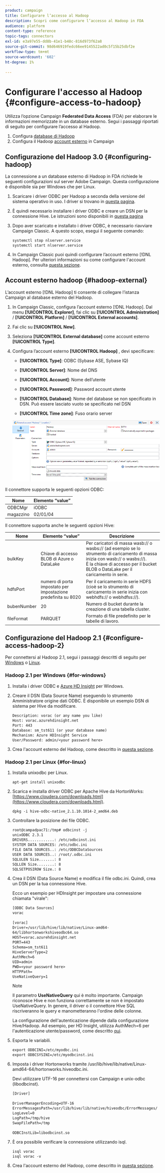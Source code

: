 ```yaml
---
product: campaign
title: Configurare l’accesso al Hadoop
description: Scopri come configurare l’accesso al Hadoop in FDA
audience: platform
content-type: reference
topic-tags: connectors
exl-id: e3a97e55-dd8b-41e1-b48c-816d973f62a8
source-git-commit: 98d646919fedc66ee9145522ad0c5f15b25dbf2e
workflow-type: tm+mt
source-wordcount: '602'
ht-degree: 1%

---
```


# Configurare l&#39;accesso al Hadoop {#configure-access-to-hadoop}

Utilizza l’opzione Campaign **Federated Data Access** (FDA) per elaborare le informazioni memorizzate in un database esterno. Segui i passaggi riportati di seguito per configurare l’accesso al Hadoop.

1. Configura [database di Hadoop](#configuring-hadoop)
1. Configura il Hadoop [account esterno](#hadoop-external) in Campaign

## Configurazione del Hadoop 3.0 {#configuring-hadoop}

La connessione a un database esterno di Hadoop in FDA richiede le seguenti configurazioni sul server Adobe Campaign. Questa configurazione è disponibile sia per Windows che per Linux.

1. Scaricare i driver ODBC per Hadoop a seconda della versione del sistema operativo in uso. I driver si trovano in [questa pagina](https://www.cloudera.com/downloads.html).

1. È quindi necessario installare i driver ODBC e creare un DSN per la connessione Hive. Le istruzioni sono disponibili in [questa pagina](https://docs.cloudera.com/documentation/other/connectors/hive-odbc/2-6-5/Cloudera-ODBC-Driver-for-Apache-Hive-Install-Guide.pdf)

1. Dopo aver scaricato e installato i driver ODBC, è necessario riavviare Campaign Classic. A questo scopo, esegui il seguente comando:

   ```
   systemctl stop nlserver.service
   systemctl start nlserver.service
   ```

1. In Campaign Classic puoi quindi configurare l’account esterno [!DNL Hadoop]. Per ulteriori informazioni su come configurare l&#39;account esterno, consulta [questa sezione](#hadoop-external).

## Account esterno hadoop {#hadoop-external}

L’account esterno [!DNL Hadoop] ti consente di collegare l’istanza Campaign al database esterno del Hadoop.

1. In Campaign Classic, configura l’account esterno [!DNL Hadoop]. Dal menu **[!UICONTROL Explorer]**, fai clic su **[!UICONTROL Administration]** / **[!UICONTROL Platform]** / **[!UICONTROL External accounts]**.

1. Fai clic su **[!UICONTROL New]**.

1. Seleziona **[!UICONTROL External database]** come account esterno **[!UICONTROL Type]**.

1. Configura l’account esterno **[!UICONTROL Hadoop]** , devi specificare:

   * **[!UICONTROL Type]**: ODBC (Sybase ASE, Sybase IQ)

   * **[!UICONTROL Server]**: Nome del DNS

   * **[!UICONTROL Account]**: Nome dell’utente

   * **[!UICONTROL Password]**: Password account utente

   * **[!UICONTROL Database]**: Nome del database se non specificato in DSN. Può essere lasciato vuoto se specificato nel DSN

   * **[!UICONTROL Time zone]**: Fuso orario server

   ![](assets/hadoop3.png)

Il connettore supporta le seguenti opzioni ODBC:

| Nome | Elemento “value” |
|---|---|
| ODBCMgr | iODBC |
| magazzino | 02/01/04 |

Il connettore supporta anche le seguenti opzioni Hive:

| Nome | Elemento “value” | Descrizione |
|---|---|---|
| bulkKey | Chiave di accesso BLOB di Azure o DataLake | Per caricatori di massa wasb:// o wasbs:// (ad esempio se lo strumento di caricamento di massa inizia con wasb:// o wasbs://). <br>È la chiave di accesso per il bucket BLOB o DataLake per il caricamento in serie. |
| hdfsPort | numero di porta <br>impostato per impostazione predefinita su 8020 | Per il caricamento in serie HDFS (cioè se lo strumento di caricamento in serie inizia con webhdfs:// o webhdfss://). |
| bubenNumber | 20 | Numero di bucket durante la creazione di una tabella cluster. |
| fileFormat | PARQUET | Formato di file predefinito per le tabelle di lavoro. |


## Configurazione del Hadoop 2.1 {#configure-access-hadoop-2}

Per connettersi al Hadoop 2.1, segui i passaggi descritti di seguito per [Windows](#for-windows) o [Linux](#for-linux).

### Hadoop 2.1 per Windows {#for-windows}

1. Installa i driver ODBC e [Azure HD Insight](https://www.microsoft.com/en-us/download/details.aspx?id=40886) per Windows.
1. Creare il DSN (Data Source Name) eseguendo lo strumento Amministratore origine dati ODBC. È disponibile un esempio DSN di sistema per Hive da modificare.

   ```
   Description: vorac (or any name you like)
   Host: vorac.azurehdinsight.net
   Port: 443
   Database: sm_tst611 (or your database name)
   Mechanism: Azure HDInsight Service
   User/Password: admin/<your password here>
   ```

1. Crea l&#39;account esterno del Hadoop, come descritto in [questa sezione](#hadoop-external).

### Hadoop 2.1 per Linux {#for-linux}

1. Installa unixodbc per Linux.

   ```
   apt-get install unixodbc
   ```

1. Scarica e installa driver ODBC per Apache Hive da HortonWorks: [https://www.cloudera.com/downloads.html](https://www.cloudera.com/downloads.html).

   ```
   dpkg -i hive-odbc-native_2.1.10.1014-2_amd64.deb
   ```

1. Controllare la posizione dei file ODBC.

   ```
   root@campadpac71:/tmp# odbcinst -j
   unixODBC 2.3.1
   DRIVERS............: /etc/odbcinst.ini
   SYSTEM DATA SOURCES: /etc/odbc.ini
   FILE DATA SOURCES..: /etc/ODBCDataSources
   USER DATA SOURCES..: /root/.odbc.ini
   SQLULEN Size.......: 8
   SQLLEN Size........: 8
   SQLSETPOSIROW Size.: 8
   ```

1. Crea il DSN (Data Source Name) e modifica il file odbc.ini. Quindi, crea un DSN per la tua connessione Hive.

   Ecco un esempio per HDInsight per impostare una connessione chiamata &quot;virale&quot;:

   ```
   [ODBC Data Sources]
   vorac 
   
   [vorac]
   Driver=/usr/lib/hive/lib/native/Linux-amd64-64/libhortonworkshiveodbc64.so
   HOST=vorac.azurehdinsight.net
   PORT=443
   Schema=sm_tst611
   HiveServerType=2
   AuthMech=6
   UID=admin
   PWD=<your password here>
   HTTPPath=
   UseNativeQuery=1
   ```

   >[!NOTE]
   >
   >Il parametro **UseNativeQuery** qui è molto importante. Campaign riconosce Hive e non funziona correttamente se non è impostato UseNativeQuery. In genere, il driver o il connettore Hive SQL riscriveranno le query e manometteranno l&#39;ordine delle colonne.

   La configurazione dell&#39;autenticazione dipende dalla configurazione Hive/Hadoop. Ad esempio, per HD Insight, utilizza AuthMech=6 per l&#39;autenticazione utente/password, come descritto [qui](https://www.simba.com/products/Spark/doc/ODBC_InstallGuide/unix/content/odbc/hi/configuring/authenticating/azuresvc.htm).

1. Esporta le variabili.

   ```
   export ODBCINI=/etc/myodbc.ini
   export ODBCSYSINI=/etc/myodbcinst.ini
   ```

1. Imposta i driver Hortonworks tramite /usr/lib/hive/lib/native/Linux-amd64-64/hortonworks.hiveodbc.ini.

   Devi utilizzare UTF-16 per connettersi con Campaign e unix-odbc (libodbcinst).

   ```
   [Driver]
   
   DriverManagerEncoding=UTF-16
   ErrorMessagesPath=/usr/lib/hive/lib/native/hiveodbc/ErrorMessages/
   LogLevel=0
   LogPath=/tmp/hive
   SwapFilePath=/tmp
   
   ODBCInstLib=libodbcinst.so
   ```

1. È ora possibile verificare la connessione utilizzando isql.

   ```
   isql vorac
   isql vorac -v
   ```

1. Crea l&#39;account esterno del Hadoop, come descritto in [questa sezione](#hadoop-external).
